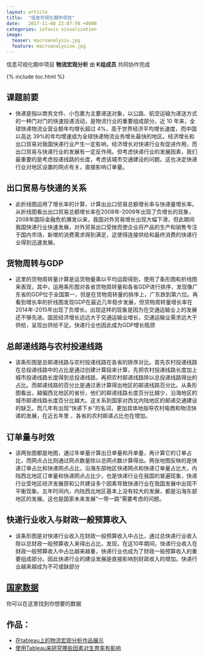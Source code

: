 ```yaml
---
layout: article
title:  "信息可视化期中项目"
date:   2017-11-08 22:07:50 +0800
categories: infovis visualization
image:
  teaser: macroanalysis.jpg
  feature: macroanalysise.jpg
---
```

信息可视化期中项目 **物流宏观分析** 由 **K组成员** 共同协作完成

{% include toc.html %}

## 课题前要
- 快递是指以商务文件、小包裹为主要递送对象，以公路、航空运输为递送方式的一种门对门的快速投递活动，是物流行业的重要组成部分。近 10 年来，全球快递物流业营业额年均增长超过 4%，高于世界经济平均增长速度，而中国以高达 39%的年均增速成为全球快递物流业务增长最快的地区。经济增长和出口贸易对我国快递行业产生一定影响，经济增长对快递行业有促进作用，而出口贸易与快递行业的发展有一定反作用。但考虑快递行业的发展因素，我们最重要的是考虑投递线路的长度，考虑该城市交通建设的问题。这也决定快递行业对地区设置的网点有关，直接影响订单量。

## 出口贸易与快递的关系
- 此折线图运用了增长率的计算，计算出出口贸易总额增长率与快递量增长率。从折线图看出出口贸易总额增长率在2008年-2009年出现了负增长的现象，2008年国际金融危机爆发以来，我国对外贸易增长出现大幅下滑，但此期间我国快递行业快速发展，对外贸易出口受挫而使企业将产品的生产和销售专注于国内市场，新增的消费需求得到满足，这使得连接供给和最终消费的快递行业得到迅速发展。

## 货物周转与GDP
- 这里的货物周转量计算是运货物量乘以平均运距得到，使用了条形图和折线图来表现，其中，运用条形图对各省货物周转量和各省GDP进行排序，发现像广东省的GDP位于全国第一，但是在货物周转量的排序上，广东跌到第六位。再看到增长率的折线图发现GDP在最近几年稳步发展，但货物周转量增长率在2014年-2015年出现了负增长。出现这样的现象是因为在交通运输业上的发展还不够先进。国民经济增长远远大于交通运输业增长，交通运输业需求远大于供给，呈现出供给不足。快递行业也因此成为GDP增长瓶颈

## 总邮递线路与农村投递线路
- 该条形图是总邮递线路与农村投递线路在各省的排序对比。首先农村投递线路在总投递线路中的占比是通过创建计算段来计算，先把农村投递线路长度加上城市投递线路长度得到总投递线路，再把农村邮递线路除以总投递线路得出的占比。而邮递线路的百分比是通过表计算得出地区的邮递线路百分比。从条形图看出，越偏西北地区的省份，他们的邮递线路长度百分比越少，沿海地区的城市邮递线路长度百分比越大。这关系到国家对西北内陆地区的邮递交通建设的缺乏。而几年有出现“快递下乡”的名词，更加具体地指导农村电商和物流快递的发展，在近五年里 ，各省的农村邮递占比也在增加。

## 订单量与时效
- 该两张图都是地图，通过年单量计算出日单量和月单量，再计算它的订单占比，而网点占比则通过网点数量除以总网点数计算得出。两张地图反映的是快递订单占比和快递网点占比，沿海东部地区快递网点和快递订单量占比大，内陆西北地区订单量和快递网点占比少，也是快递行业在我国的普遍现象，快递行业受地区经济发展原和公共建设多个因素导致快递行业在我国发展中出现不平衡现象。五年时间内，内陆西北地区基本上没有较大的发展，都是沿海东部地区的发展。这也是国家未来发展“一带一路”需要考虑的问题。

## 快递行业收入与财政一般预算收入
- 该条形图是对快递行业收入在财政一般预算收入中占比，通过总快递行业收入除以总财政一般预算收入来得出占比，发现，在这10年期间，快递行业收入在财政一般预算收入中占比越来越重，快递行业也成为了财政一般预算收入的重要组成部分。因此快递行业的建设发展是直接影响到财政收入的增加。快递行业越来越成为不可或缺部分

##  [国家数据](http://data.stats.gov.cn/)
你可以在这里找到你想要的数据

## 作品：
- <a href="https://public.tableau.com/profile/.45238104#!/vizhome/_15729/sheet18">在tableau上的物流宏观分析作品展示</a>
- <a href="https://cherrylichan.github.io/infovis/macroanalysis/index.html" target="_blank">使用Tableau来研究哪些因素对生育率有影响</a>
